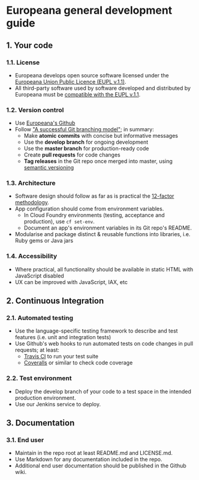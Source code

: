 # Europeana general development guide

## 1. Your code

### 1.1. License

* Europeana develops open source software licensed under the [Europeana Union Public Licence (EUPL v.1.1)](https://joinup.ec.europa.eu/community/eupl/og_page/european-union-public-licence-eupl-v11).
* All third-party software used by software developed and distributed by
  Europeana must be [compatible with the EUPL v.1.1](https://joinup.ec.europa.eu/software/page/eupl/eupl-compatible-open-source-licences).

### 1.2. Version control
* Use [Europeana's Github](https://github.com/europeana)
* Follow ["A successful Git branching model"](http://nvie.com/posts/a-successful-git-branching-model/);
  in summary:
  * Make **atomic commits** with concise but informative messages
  * Use the **develop branch** for ongoing development
  * Use the **master branch** for production-ready code
  * Create **pull requests** for code changes
  * **Tag releases** in the Git repo once merged into master, using [semantic versioning](http://semver.org/)

### 1.3. Architecture

* Software design should follow as far as is practical the [12-factor methodology](http://12factor.net/).
* App configuration should come from environment variables.
  * In Cloud Foundry environments (testing, acceptance and production), use `cf set-env`.
  * Document an app's environment variables in its Git repo's README.
* Modularise and package distinct & reusable functions into libraries, i.e. Ruby
  gems or Java jars

### 1.4. Accessibility

* Where practical, all functionality should be available in static HTML with
  JavaScript disabled
* UX can be improved with JavaScript, IAX, etc

## 2. Continuous Integration

### 2.1. Automated testing
* Use the language-specific testing framework to describe and test features (i.e. unit and integration tests)
* Use Github's web hooks to run automated tests on code changes in pull requests; at least:
  * [Travis CI](https://travis-ci.org/) to run your test suite
  * [Coveralls](https://coveralls.io/) or similar to check code coverage

### 2.2. Test environment

* Deploy the develop branch of your code to a test space in the intended
  production environment.
* Use our Jenkins service to deploy.

## 3. Documentation

### 3.1. End user

* Maintain in the repo root at least README.md and LICENSE.md.
* Use Markdown for any documentation included in the repo.
* Additional end user documentation should be published in the Github wiki.
